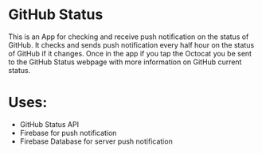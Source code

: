 <h1>GitHub Status</h1>

 This is an App for checking and receive push notification on the status of GitHub. It checks and sends push notification every half hour on the status of GitHub if it changes. Once in the app if you tap the Octocat you be sent to the GitHub Status webpage with more information on GitHub current status.

<h1>Uses:</h1>

* GitHub Status API
* Firebase for push notification
* Firebase Database for server push notification
